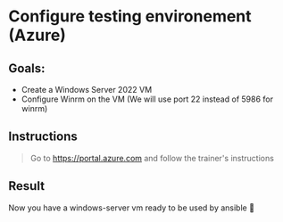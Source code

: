 # Configure testing environement (Azure)

## Goals:

- Create a Windows Server 2022 VM
- Configure Winrm on the VM (We will use port 22 instead of 5986 for winrm)

## Instructions

> Go to https://portal.azure.com and follow the trainer's instructions

## Result

Now you have a windows-server vm ready to be used by ansible :clap:
